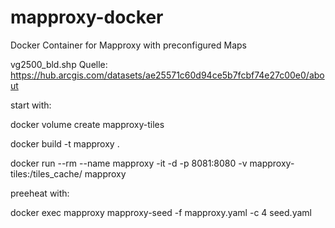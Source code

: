 # mapproxy-docker
Docker Container for Mapproxy with preconfigured Maps


vg2500_bld.shp Quelle: https://hub.arcgis.com/datasets/ae25571c60d94ce5b7fcbf74e27c00e0/about


start with:

docker volume create mapproxy-tiles

docker build -t mapproxy .

docker run --rm --name mapproxy -it -d -p 8081:8080 -v mapproxy-tiles:/tiles_cache/ mapproxy



preeheat with: 

docker exec mapproxy mapproxy-seed -f mapproxy.yaml -c 4 seed.yaml

